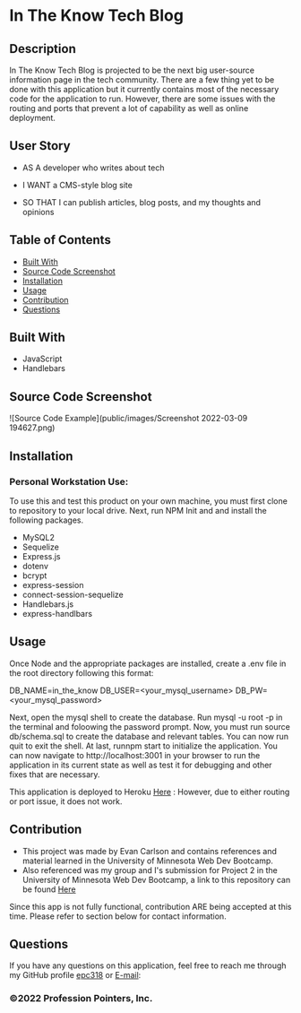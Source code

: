 # In The Know Tech Blog
  
## Description
In The Know Tech Blog is projected to be the next big user-source information page in the tech community. There are a few thing yet to be done with this application but it currently contains most of the necessary code for the application to run. However, there are some issues with the routing and ports that prevent a lot of capability as well as online deployment.

## User Story
* AS A developer who writes about tech

* I WANT a CMS-style blog site

* SO THAT I can publish articles, blog posts, and my thoughts and opinions


## Table of Contents
- [Built With](#languages)
- [Source Code Screenshot](#Code)
- [Installation](#Install)
- [Usage](#Usage)
- [Contribution](#contributing)
- [Questions](#questions)

## Built With
* JavaScript
* Handlebars

## Source Code Screenshot
![Source Code Example](public/images/Screenshot 2022-03-09 194627.png)

## Installation

### Personal Workstation Use:
To use this and test this product on your own machine, you must first clone to repository to your local drive. Next, run NPM Init and and install the following packages.

* MySQL2
* Sequelize
* Express.js
* dotenv
* bcrypt
* express-session
* connect-session-sequelize
* Handlebars.js
* express-handlbars


## Usage
Once Node and the appropriate packages are installed, create a .env file in the root directory following this format:

DB_NAME=in_the_know
DB_USER=<your_mysql_username>
DB_PW=<your_mysql_password>

Next, open the mysql shell to create the database. Run mysql -u root -p in the terminal and foloowing the password prompt. Now, you must run source db/schema.sql to create the database and relevant tables. You can now run quit to exit the shell. At last, runnpm start to initialize the application. You can now navigate to http://localhost:3001 in your browser to run the application in its current state as well as test it for debugging and other fixes that are necessary.

This application is deployed to Heroku [Here](https://afternoon-brook-48793.herokuapp.com/) : However, due to either routing or port issue, it does not work.

## Contribution
- This project was made by Evan Carlson and contains references and material learned in the University of Minnesota Web Dev Bootcamp.
- Also referenced was my group and I's submission for Project 2 in the University of Minnesota Web Dev Bootcamp, a link to this repository can be found [Here](https://github.com/mukey6/Park-Rating)

Since this app is not fully functional, contribution ARE being accepted at this time. Please refer to section below for contact information.

## Questions
If you have any questions on this application, feel free to reach me through my GitHub profile [epc318](https://github.com/epc318) or [E-mail](carl4917@umn.edu):


### ©️2022  Profession Pointers, Inc.